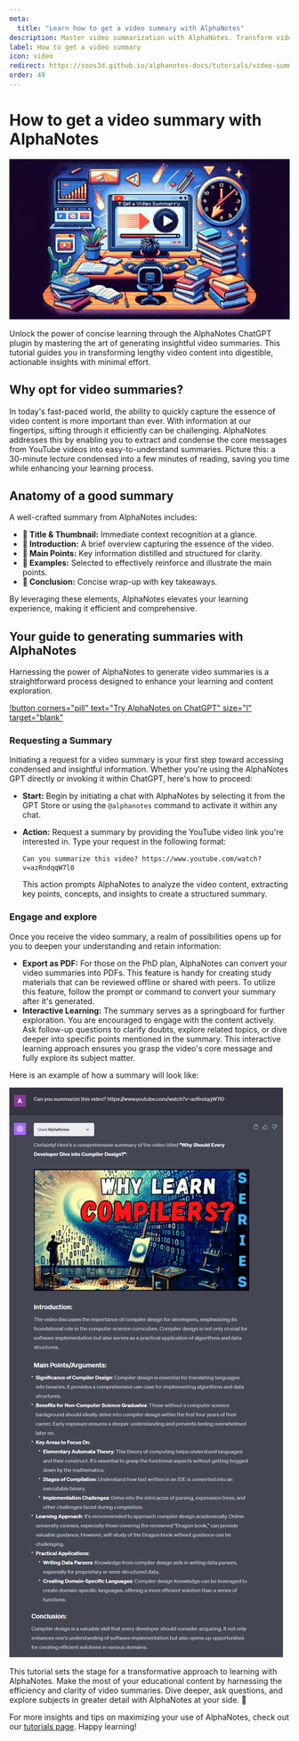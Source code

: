 ```yaml
---
meta:
  title: "Learn how to get a video summary with AlphaNotes"
description: Master video summarization with AlphaNotes. Transform videos into concise summaries for quick learning. Discover how in our tutorial.
label: How to get a video summary
icon: video
redirect: https://soos3d.github.io/alphanotes-docs/tutorials/video-summary
order: 49
---
```


# How to get a video summary with AlphaNotes

![](../../resources/summary-banner.png)

Unlock the power of concise learning through the AlphaNotes ChatGPT plugin by mastering the art of generating insightful video summaries. This tutorial guides you in transforming lengthy video content into digestible, actionable insights with minimal effort.

## Why opt for video summaries?

In today's fast-paced world, the ability to quickly capture the essence of video content is more important than ever. With information at our fingertips, sifting through it efficiently can be challenging. AlphaNotes addresses this by enabling you to extract and condense the core messages from YouTube videos into easy-to-understand summaries. Picture this: a 30-minute lecture condensed into a few minutes of reading, saving you time while enhancing your learning process.

## Anatomy of a good summary

A well-crafted summary from AlphaNotes includes:

- **📌 Title & Thumbnail:** Immediate context recognition at a glance.
- **📌 Introduction:** A brief overview capturing the essence of the video.
- **📌 Main Points:** Key information distilled and structured for clarity.
- **📌 Examples:** Selected to effectively reinforce and illustrate the main points.
- **📌 Conclusion:** Concise wrap-up with key takeaways.

By leveraging these elements, AlphaNotes elevates your learning experience, making it efficient and comprehensive.

## Your guide to generating summaries with AlphaNotes

Harnessing the power of AlphaNotes to generate video summaries is a straightforward process designed to enhance your learning and content exploration.

[!button corners="pill" text="Try AlphaNotes on ChatGPT" size="l" target="blank"](https://chat.openai.com/g/g-ZdfrSRAyo-alphanotes-gpt)

### Requesting a Summary

Initiating a request for a video summary is your first step toward accessing condensed and insightful information. Whether you're using the AlphaNotes GPT directly or invoking it within ChatGPT, here's how to proceed:

- **Start:** Begin by initiating a chat with AlphaNotes by selecting it from the GPT Store or using the `@alphanotes` command to activate it within any chat.
- **Action:** Request a summary by providing the YouTube video link you're interested in. Type your request in the following format:

  ```
  Can you summarize this video? https://www.youtube.com/watch?v=azRndqqW7l0
  ```

  This action prompts AlphaNotes to analyze the video content, extracting key points, concepts, and insights to create a structured summary.

### Engage and explore

Once you receive the video summary, a realm of possibilities opens up for you to deepen your understanding and retain information:

- **Export as PDF:** For those on the PhD plan, AlphaNotes can convert your video summaries into PDFs. This feature is handy for creating study materials that can be reviewed offline or shared with peers. To utilize this feature, follow the prompt or command to convert your summary after it's generated.
- **Interactive Learning:** The summary serves as a springboard for further exploration. You are encouraged to engage with the content actively. Ask follow-up questions to clarify doubts, explore related topics, or dive deeper into specific points mentioned in the summary. This interactive learning approach ensures you grasp the video's core message and fully explore its subject matter.

Here is an example of how a summary will look like:

![](../../resources/summary-example.png)

This tutorial sets the stage for a transformative approach to learning with AlphaNotes. Make the most of your educational content by harnessing the efficiency and clarity of video summaries. Dive deeper, ask questions, and explore subjects in greater detail with AlphaNotes at your side. 🚀

For more insights and tips on maximizing your use of AlphaNotes, check out our [tutorials page](https://www.alphanotes.one/tutorials). Happy learning!
